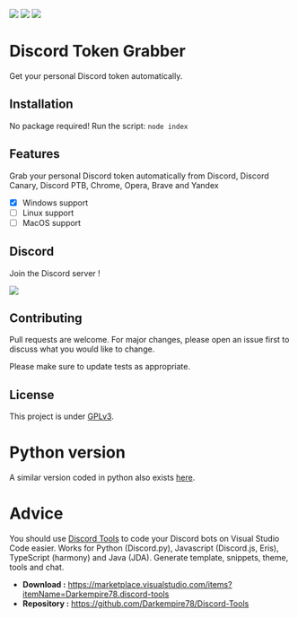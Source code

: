 ![](https://img.shields.io/codefactor/grade/github/Darkempire78/Discord-Token-Grabber?style=for-the-badge) 
![](https://img.shields.io/github/repo-size/Darkempire78/Discord-Token-Grabber?style=for-the-badge) 
<a href="https://discord.com/invite/sPvJmY7mcV"><img src="https://img.shields.io/discord/831524351311609907?color=%237289DA&label=DISCORD&style=for-the-badge"></a>

# Discord Token Grabber
Get your personal Discord token automatically.

## Installation
No package required!
Run the script: `node index`

## Features

Grab your personal Discord token automatically from Discord, Discord Canary, Discord PTB, Chrome, Opera, Brave and Yandex

- [x] Windows support
- [ ] Linux support
- [ ] MacOS support

## Discord

Join the Discord server !

[![](https://i.imgur.com/UfyvtOL.png)](https://discord.gg/sPvJmY7mcV)

## Contributing

Pull requests are welcome. For major changes, please open an issue first to discuss what you would like to change.

Please make sure to update tests as appropriate.

## License

This project is under [GPLv3](https://github.com/Darkempire78/Discord-Token-Grabber/blob/master/LICENSE).

# Python version
A similar version coded in python also exists [here](https://github.com/wodxgod/Discord-Token-Grabber).

# Advice 

You should use [Discord Tools](https://marketplace.visualstudio.com/items?itemName=Darkempire78.discord-tools) to code your Discord bots on Visual Studio Code easier.
Works for Python (Discord.py), Javascript (Discord.js, Eris), TypeScript (harmony) and Java (JDA). Generate template, snippets, theme, tools and chat.
- **Download :** https://marketplace.visualstudio.com/items?itemName=Darkempire78.discord-tools
- **Repository :** https://github.com/Darkempire78/Discord-Tools
